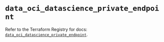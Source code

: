# `data_oci_datascience_private_endpoint`

Refer to the Terraform Registry for docs: [`data_oci_datascience_private_endpoint`](https://registry.terraform.io/providers/oracle/oci/7.19.0/docs/data-sources/datascience_private_endpoint).
